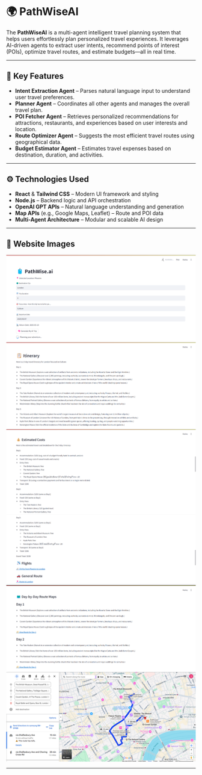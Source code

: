 # 🌍 PathWiseAI

The **PathWiseAI** is a multi-agent intelligent travel planning system that helps users effortlessly plan personalized travel experiences. It leverages AI-driven agents to extract user intents, recommend points of interest (POIs), optimize travel routes, and estimate budgets—all in real time.

---

## 🧠 Key Features

- **Intent Extraction Agent** – Parses natural language input to understand user travel preferences.
- **Planner Agent** – Coordinates all other agents and manages the overall travel plan.
- **POI Fetcher Agent** – Retrieves personalized recommendations for attractions, restaurants, and experiences based on user interests and location.
- **Route Optimizer Agent** – Suggests the most efficient travel routes using geographical data.
- **Budget Estimator Agent** – Estimates travel expenses based on destination, duration, and activities.

---

## ⚙️ Technologies Used

- **React** & **Tailwind CSS** – Modern UI framework and styling
- **Node.js** – Backend logic and API orchestration
- **OpenAI GPT APIs** – Natural language understanding and generation
- **Map APIs** (e.g., Google Maps, Leaflet) – Route and POI data
- **Multi-Agent Architecture** – Modular and scalable AI design

---

## 🚀 Website Images
![Alt Text](/img1.png)
![Alt Text](/img2.png)
![Alt Text](/img3.png)
![Alt Text](/img4.png)
![Alt Text](/img5.png)
![Alt Text](/img6.png)


---

